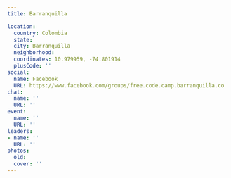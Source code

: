 ```yaml
---
title: Barranquilla

location:
  country: Colombia
  state: 
  city: Barranquilla
  neighborhood: 
  coordinates: 10.979959, -74.801914
  plusCode: ''
social:
  name: Facebook
  URL: https://www.facebook.com/groups/free.code.camp.barranquilla.co
chat:
  name: ''
  URL: ''
event:
  name: ''
  URL: ''
leaders:
- name: ''
  URL: ''
photos:
  old: 
  cover: ''
---
```

